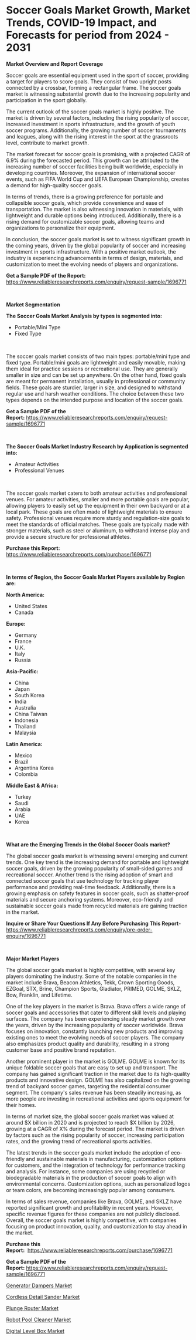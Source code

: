 <p><h1>Soccer Goals Market Growth, Market Trends, COVID-19 Impact, and Forecasts for period from 2024 - 2031</h1></p><p><strong>Market Overview and Report Coverage</strong></p>
<p><p>Soccer goals are essential equipment used in the sport of soccer, providing a target for players to score goals. They consist of two upright posts connected by a crossbar, forming a rectangular frame. The soccer goals market is witnessing substantial growth due to the increasing popularity and participation in the sport globally.</p><p>The current outlook of the soccer goals market is highly positive. The market is driven by several factors, including the rising popularity of soccer, increased investment in sports infrastructure, and the growth of youth soccer programs. Additionally, the growing number of soccer tournaments and leagues, along with the rising interest in the sport at the grassroots level, contribute to market growth.</p><p>The market forecast for soccer goals is promising, with a projected CAGR of 6.9% during the forecasted period. This growth can be attributed to the increasing number of soccer facilities being built worldwide, especially in developing countries. Moreover, the expansion of international soccer events, such as FIFA World Cup and UEFA European Championship, creates a demand for high-quality soccer goals.</p><p>In terms of trends, there is a growing preference for portable and collapsible soccer goals, which provide convenience and ease of transportation. The market is also witnessing innovation in materials, with lightweight and durable options being introduced. Additionally, there is a rising demand for customizable soccer goals, allowing teams and organizations to personalize their equipment.</p><p>In conclusion, the soccer goals market is set to witness significant growth in the coming years, driven by the global popularity of soccer and increasing investment in sports infrastructure. With a positive market outlook, the industry is experiencing advancements in terms of design, materials, and customization to meet the evolving needs of players and organizations.</p></p>
<p><strong>Get a Sample PDF of the Report:</strong> <a href="https://www.reliableresearchreports.com/enquiry/request-sample/1696771">https://www.reliableresearchreports.com/enquiry/request-sample/1696771</a></p>
<p>&nbsp;</p>
<p><strong>Market Segmentation</strong></p>
<p><strong>The Soccer Goals Market Analysis by types is segmented into:</strong></p>
<p><ul><li>Portable/Mini Type</li><li>Fixed Type</li></ul></p>
<p>&nbsp;</p>
<p><p>The soccer goals market consists of two main types: portable/mini type and fixed type. Portable/mini goals are lightweight and easily movable, making them ideal for practice sessions or recreational use. They are generally smaller in size and can be set up anywhere. On the other hand, fixed goals are meant for permanent installation, usually in professional or community fields. These goals are sturdier, larger in size, and designed to withstand regular use and harsh weather conditions. The choice between these two types depends on the intended purpose and location of the soccer goals.</p></p>
<p><strong>Get a Sample PDF of the Report:</strong>&nbsp;<a href="https://www.reliableresearchreports.com/enquiry/request-sample/1696771">https://www.reliableresearchreports.com/enquiry/request-sample/1696771</a></p>
<p>&nbsp;</p>
<p><strong>The Soccer Goals Market Industry Research by Application is segmented into:</strong></p>
<p><ul><li>Amateur Activities</li><li>Professional Venues</li></ul></p>
<p>&nbsp;</p>
<p><p>The soccer goals market caters to both amateur activities and professional venues. For amateur activities, smaller and more portable goals are popular, allowing players to easily set up the equipment in their own backyard or at a local park. These goals are often made of lightweight materials to ensure safety. Professional venues require more sturdy and regulation-size goals to meet the standards of official matches. These goals are typically made with stronger materials, such as steel or aluminum, to withstand intense play and provide a secure structure for professional athletes.</p></p>
<p><strong>Purchase this Report:</strong>&nbsp; <a href="https://www.reliableresearchreports.com/purchase/1696771">https://www.reliableresearchreports.com/purchase/1696771</a></p>
<p>&nbsp;</p>
<p><strong>In terms of Region, the Soccer Goals Market Players available by Region are:</strong></p>
<p>
    <p> <strong> North America: </strong>
        <ul>
            <li>United States</li>
            <li>Canada</li>
        </ul>
        </p> 
    <p> <strong> Europe: </strong>
        <ul>
            <li>Germany</li>
            <li>France</li>
            <li>U.K.</li>
            <li>Italy</li>
            <li>Russia</li>
        </ul>
        </p> 
    <p> <strong> Asia-Pacific: </strong>
        <ul>
            <li>China</li>
            <li>Japan</li>
            <li>South Korea</li>
            <li>India</li>
            <li>Australia</li>
            <li>China Taiwan</li>
            <li>Indonesia</li>
            <li>Thailand</li>
            <li>Malaysia</li>
        </ul>
        </p> 
    <p> <strong> Latin America: </strong>
        <ul>
            <li>Mexico</li>
            <li>Brazil</li>
            <li>Argentina Korea</li>
            <li>Colombia</li>
        </ul>
        </p> 
    <p> <strong> Middle East & Africa: </strong>
        <ul>
            <li>Turkey</li>
            <li>Saudi</li>
            <li>Arabia</li>
            <li>UAE</li>
            <li>Korea</li>
        </ul>
    </p>
    </p>
<p>&nbsp;</p>
<p><strong>What are the Emerging Trends in the Global Soccer Goals market?</strong></p>
<p><p>The global soccer goals market is witnessing several emerging and current trends. One key trend is the increasing demand for portable and lightweight soccer goals, driven by the growing popularity of small-sided games and recreational soccer. Another trend is the rising adoption of smart and connected soccer goals that use technology for tracking player performance and providing real-time feedback. Additionally, there is a growing emphasis on safety features in soccer goals, such as shatter-proof materials and secure anchoring systems. Moreover, eco-friendly and sustainable soccer goals made from recycled materials are gaining traction in the market.</p></p>
<p><strong>Inquire or Share Your Questions If Any Before Purchasing This Report</strong>- <a href="https://www.reliableresearchreports.com/enquiry/pre-order-enquiry/1696771">https://www.reliableresearchreports.com/enquiry/pre-order-enquiry/1696771</a></p>
<p>&nbsp;</p>
<p><strong>Major Market Players</strong></p>
<p><p>The global soccer goals market is highly competitive, with several key players dominating the industry. Some of the notable companies in the market include Brava, Beacon Athletics, Tekk, Crown Sporting Goods, EZGoal, STX, Brine, Champion Sports, Gladiator, PRIMED, GOLME, SKLZ, Bow, Franklin, and Lifetime. </p><p>One of the key players in the market is Brava. Brava offers a wide range of soccer goals and accessories that cater to different skill levels and playing surfaces. The company has been experiencing steady market growth over the years, driven by the increasing popularity of soccer worldwide. Brava focuses on innovation, constantly launching new products and improving existing ones to meet the evolving needs of soccer players. The company also emphasizes product quality and durability, resulting in a strong customer base and positive brand reputation.</p><p>Another prominent player in the market is GOLME. GOLME is known for its unique foldable soccer goals that are easy to set up and transport. The company has gained significant traction in the market due to its high-quality products and innovative design. GOLME has also capitalized on the growing trend of backyard soccer games, targeting the residential consumer segment. The company's sales revenue has been steadily increasing, as more people are investing in recreational activities and sports equipment for their homes.</p><p>In terms of market size, the global soccer goals market was valued at around $X billion in 2020 and is projected to reach $X billion by 2026, growing at a CAGR of X% during the forecast period. The market is driven by factors such as the rising popularity of soccer, increasing participation rates, and the growing trend of recreational sports activities.</p><p>The latest trends in the soccer goals market include the adoption of eco-friendly and sustainable materials in manufacturing, customization options for customers, and the integration of technology for performance tracking and analysis. For instance, some companies are using recycled or biodegradable materials in the production of soccer goals to align with environmental concerns. Customization options, such as personalized logos or team colors, are becoming increasingly popular among consumers.</p><p>In terms of sales revenue, companies like Brava, GOLME, and SKLZ have reported significant growth and profitability in recent years. However, specific revenue figures for these companies are not publicly disclosed. Overall, the soccer goals market is highly competitive, with companies focusing on product innovation, quality, and customization to stay ahead in the market.</p></p>
<p><strong>Purchase this Report:</strong>&nbsp;&nbsp;<a href="https://www.reliableresearchreports.com/purchase/1696771">https://www.reliableresearchreports.com/purchase/1696771</a></p>
<p></p>
<p><strong>Get a Sample PDF of the Report:</strong>&nbsp;<a href="https://www.reliableresearchreports.com/enquiry/request-sample/1696771">https://www.reliableresearchreports.com/enquiry/request-sample/1696771</a></p>
<p><p><a href="https://github.com/WillieWoodard/Market-Research-Report-List-2/blob/main/generator-dampers-market.md">Generator Dampers Market</a></p><p><a href="https://github.com/BryceTownsendr/Market-Research-Report-List-2/blob/main/cordless-detail-sander-market.md">Cordless Detail Sander Market</a></p><p><a href="https://github.com/ChiragRp1/Market-Research-Report-List-2/blob/main/plunge-router-market.md">Plunge Router Market</a></p><p><a href="https://github.com/Chiragrp22/Market-Research-Report-List-2/blob/main/robot-pool-cleaner-market.md">Robot Pool Cleaner Market</a></p><p><a href="https://github.com/ChiragRP21/Market-Research-Report-List-2/blob/main/digital-level-box-market.md">Digital Level Box Market</a></p></p>